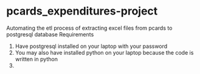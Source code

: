 # pcards_expenditures-project
Automating the etl process of extracting excel files from pcards to postgresql database
Requirements
1. Have postgresql installed on your laptop with your password
2. You may also have installed python on your laptop because the code is written in python
3.
